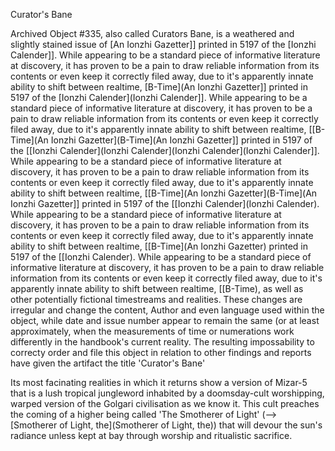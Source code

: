 Curator's Bane

Archived Object #335, also called Curators Bane, is a weathered and slightly stained issue of [An Ionzhi Gazetter]] printed in 5197 of the [Ionzhi Calender]]. While appearing to be a standard piece of informative literature at discovery, it has proven to be a pain to draw reliable information from its contents or even keep it correctly filed away, due to it's apparently innate ability to shift between realtime, [B-Time](An Ionzhi Gazetter]] printed in 5197 of the [Ionzhi Calender](Ionzhi Calender]]. While appearing to be a standard piece of informative literature at discovery, it has proven to be a pain to draw reliable information from its contents or even keep it correctly filed away, due to it's apparently innate ability to shift between realtime, [[B-Time](An Ionzhi Gazetter](B-Time](An Ionzhi Gazetter]] printed in 5197 of the [[Ionzhi Calender](Ionzhi Calender](Ionzhi Calender](Ionzhi Calender]]. While appearing to be a standard piece of informative literature at discovery, it has proven to be a pain to draw reliable information from its contents or even keep it correctly filed away, due to it's apparently innate ability to shift between realtime, [[B-Time](An Ionzhi Gazetter](B-Time](An Ionzhi Gazetter]] printed in 5197 of the [[Ionzhi Calender](Ionzhi Calender). While appearing to be a standard piece of informative literature at discovery, it has proven to be a pain to draw reliable information from its contents or even keep it correctly filed away, due to it's apparently innate ability to shift between realtime, [[B-Time](An Ionzhi Gazetter) printed in 5197 of the [[Ionzhi Calender). While appearing to be a standard piece of informative literature at discovery, it has proven to be a pain to draw reliable information from its contents or even keep it correctly filed away, due to it's apparently innate ability to shift between realtime, [[B-Time), as well as other potentially fictional timestreams and realities. These changes are irregular and change the content, Author and even language used within the object, while date and issue number appear to remain the same (or at least approximately, when the measurements of time or numerations work differently in the handbook's current reality. 
The resulting impossability to correcty order and file this object in relation to other findings and reports have given the artifact the title 'Curator's Bane'

Its most facinating realities in which it returns show a version of Mizar-5 that is a lush tropical jungleword inhabited by a doomsday-cult worshipping, warped version of the Golgari civilisation as we know it. This cult preaches the coming of a higher being called 'The Smotherer of Light' (--> [Smotherer of Light, the](Smotherer of Light, the)) that will devour the sun's radiance unless kept at bay through worship and ritualistic sacrifice.